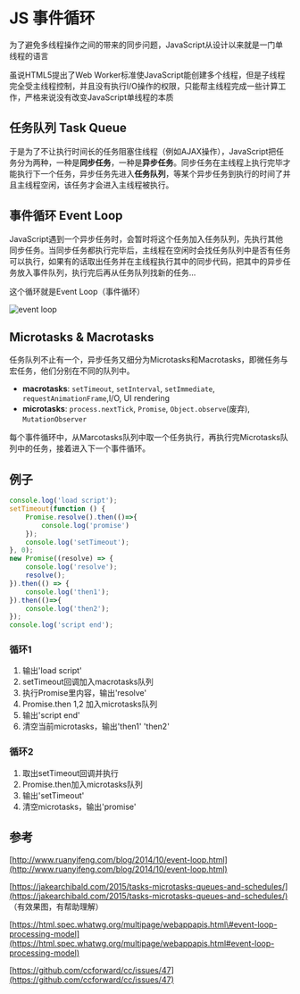 # JS 事件循环

为了避免多线程操作之间的带来的同步问题，JavaScript从设计以来就是一门单线程的语言

虽说HTML5提出了Web Worker标准使JavaScript能创建多个线程，但是子线程完全受主线程控制，并且没有执行I/O操作的权限，只能帮主线程完成一些计算工作，严格来说没有改变JavaScript单线程的本质

## 任务队列 Task Queue

于是为了不让执行时间长的任务阻塞住线程（例如AJAX操作），JavaScript把任务分为两种，一种是**同步任务**，一种是**异步任务**。同步任务在主线程上执行完毕才能执行下一个任务，异步任务先进入**任务队列**，等某个异步任务到执行的时间了并且主线程空闲，该任务才会进入主线程被执行。

## 事件循环 Event Loop

JavaScript遇到一个异步任务时，会暂时将这个任务加入任务队列，先执行其他同步任务。当同步任务都执行完毕后，主线程在空闲时会找任务队列中是否有任务可以执行，如果有的话取出任务并在主线程执行其中的同步代码，把其中的异步任务放入事件队列，执行完后再从任务队列找新的任务...

这个循环就是Event Loop（事件循环）

![event loop](http://www.ruanyifeng.com/blogimg/asset/2014/bg2014100802.png)

## Microtasks & Macrotasks

任务队列不止有一个，异步任务又细分为Microtasks和Macrotasks，即微任务与宏任务，他们分别在不同的队列中。

* **macrotasks**: `setTimeout`, `setInterval`, `setImmediate`, `requestAnimationFrame`,I/O, UI rendering
* **microtasks**: `process.nextTick`, `Promise`, `Object.observe`\(废弃\), `MutationObserver`

每个事件循环中，从Marcotasks队列中取一个任务执行，再执行完Microtasks队列中的任务，接着进入下一个事件循环。

## 例子

```javascript
console.log('load script');
setTimeout(function () {
    Promise.resolve().then(()=>{
        console.log('promise')
    });
    console.log('setTimeout');
}, 0);
new Promise((resolve) => {
    console.log('resolve');
    resolve();
}).then(() => {
    console.log('then1');
}).then(()=>{
    console.log('then2');
});
console.log('script end');
```

### 循环1

1. 输出'load script'
2. setTimeout回调加入macrotasks队列
3. 执行Promise里内容，输出'resolve'
4. Promise.then 1,2 加入microtasks队列
5. 输出'script end'
6. 清空当前microtasks，输出'then1' 'then2'

### 循环2

1. 取出setTimeout回调并执行
2. Promise.then加入microtasks队列
3. 输出'setTimeout'
4. 清空microtasks，输出'promise'

## 参考

[http://www.ruanyifeng.com/blog/2014/10/event-loop.html](http://www.ruanyifeng.com/blog/2014/10/event-loop.html)

[https://jakearchibald.com/2015/tasks-microtasks-queues-and-schedules/](https://jakearchibald.com/2015/tasks-microtasks-queues-and-schedules/) （有效果图，有帮助理解）

[https://html.spec.whatwg.org/multipage/webappapis.html\#event-loop-processing-model](https://html.spec.whatwg.org/multipage/webappapis.html#event-loop-processing-model)

[https://github.com/ccforward/cc/issues/47](https://github.com/ccforward/cc/issues/47)

